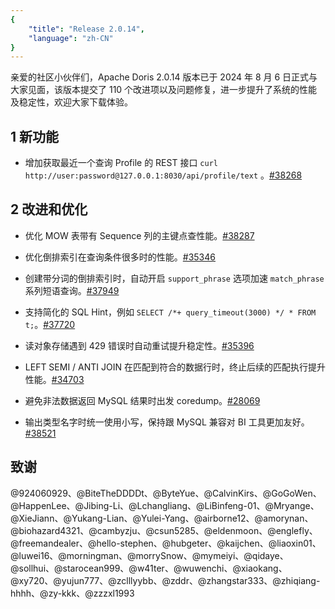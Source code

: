 ```yaml
---
{
    "title": "Release 2.0.14",
    "language": "zh-CN"
}
---
```


亲爱的社区小伙伴们，Apache Doris 2.0.14 版本已于 2024 年 8 月 6 日正式与大家见面，该版本提交了 110 个改进项以及问题修复，进一步提升了系统的性能及稳定性，欢迎大家下载体验。


## 1 新功能

- 增加获取最近一个查询 Profile 的 REST 接口 `curl http://user:password@127.0.0.1:8030/api/profile/text` 。[#38268](https://github.com/apache/doris/pull/38268)

## 2 改进和优化

- 优化 MOW 表带有 Sequence 列的主键点查性能。[#38287](https://github.com/apache/doris/pull/38287)

- 优化倒排索引在查询条件很多时的性能。[#35346](https://github.com/apache/doris/pull/35346)

- 创建带分词的倒排索引时，自动开启 `support_phrase` 选项加速 `match_phrase` 系列短语查询。[#37949](https://github.com/apache/doris/pull/37949)

- 支持简化的 SQL Hint，例如 `SELECT /*+ query_timeout(3000) */ * FROM t;`。[#37720](https://github.com/apache/doris/pull/37720)

- 读对象存储遇到 429 错误时自动重试提升稳定性。[#35396](https://github.com/apache/doris/pull/35396)

- LEFT SEMI / ANTI JOIN 在匹配到符合的数据行时，终止后续的匹配执行提升性能。[#34703](https://github.com/apache/doris/pull/34703)

- 避免非法数据返回 MySQL 结果时出发 coredump。[#28069](https://github.com/apache/doris/pull/28069)

- 输出类型名字时统一使用小写，保持跟 MySQL 兼容对 BI 工具更加友好。[#38521](https://github.com/apache/doris/pull/38521)


## 致谢

@924060929、@BiteTheDDDDt、@ByteYue、@CalvinKirs、@GoGoWen、@HappenLee、@Jibing-Li、@Lchangliang、@LiBinfeng-01、@Mryange、@XieJiann、@Yukang-Lian、@Yulei-Yang、@airborne12、@amorynan、@biohazard4321、@cambyzju、@csun5285、@eldenmoon、@englefly、@freemandealer、@hello-stephen、@hubgeter、@kaijchen、@liaoxin01、@luwei16、@morningman、@morrySnow、@mymeiyi、@qidaye、@sollhui、@starocean999、@w41ter、@wuwenchi、@xiaokang、@xy720、@yujun777、@zclllyybb、@zddr、@zhangstar333、@zhiqiang-hhhh、@zy-kkk、@zzzxl1993